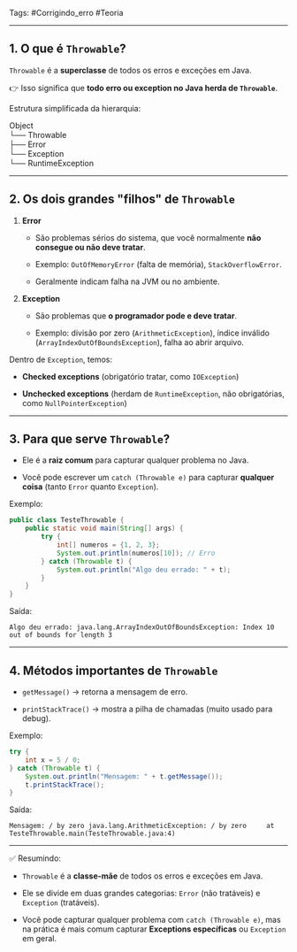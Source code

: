 Tags: #Corrigindo_erro #Teoria 

---

## 1. O que é `Throwable`?

`Throwable` é a **superclasse** de todos os erros e exceções em Java.

👉 Isso significa que **todo erro ou exception no Java herda de `Throwable`**.

Estrutura simplificada da hierarquia:

Object    
    └── Throwable          
	    ├── Error          
		└── Exception                
			    └── RuntimeException

---

## 2. Os dois grandes "filhos" de `Throwable`

1. **Error**
    
    - São problemas sérios do sistema, que você normalmente **não consegue ou não deve tratar**.
        
    - Exemplo: `OutOfMemoryError` (falta de memória), `StackOverflowError`.
        
    - Geralmente indicam falha na JVM ou no ambiente.
        
2. **Exception**
    
    - São problemas que **o programador pode e deve tratar**.
        
    - Exemplo: divisão por zero (`ArithmeticException`), índice inválido (`ArrayIndexOutOfBoundsException`), falha ao abrir arquivo.
        

Dentro de `Exception`, temos:

- **Checked exceptions** (obrigatório tratar, como `IOException`)
    
- **Unchecked exceptions** (herdam de `RuntimeException`, não obrigatórias, como `NullPointerException`)
    

---

## 3. Para que serve `Throwable`?

- Ele é a **raiz comum** para capturar qualquer problema no Java.
    
- Você pode escrever um `catch (Throwable e)` para capturar **qualquer coisa** (tanto `Error` quanto `Exception`).
    

Exemplo:

```java
public class TesteThrowable {
    public static void main(String[] args) {
        try {
            int[] numeros = {1, 2, 3};
            System.out.println(numeros[10]); // Erro
        } catch (Throwable t) {
            System.out.println("Algo deu errado: " + t);
        }
    }
}
```

Saída:

`Algo deu errado: java.lang.ArrayIndexOutOfBoundsException: Index 10 out of bounds for length 3`

---

## 4. Métodos importantes de `Throwable`

- `getMessage()` → retorna a mensagem de erro.
    
- `printStackTrace()` → mostra a pilha de chamadas (muito usado para debug).
    

Exemplo:

```java
try {
    int x = 5 / 0;
} catch (Throwable t) {
    System.out.println("Mensagem: " + t.getMessage());
    t.printStackTrace();
}
```

Saída:

`Mensagem: / by zero java.lang.ArithmeticException: / by zero     at TesteThrowable.main(TesteThrowable.java:4)`

---

✅ Resumindo:

- `Throwable` é a **classe-mãe** de todos os erros e exceções em Java.
    
- Ele se divide em duas grandes categorias: `Error` (não tratáveis) e `Exception` (tratáveis).
    
- Você pode capturar qualquer problema com `catch (Throwable e)`, mas na prática é mais comum capturar **Exceptions específicas** ou `Exception` em geral.